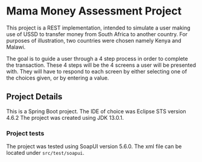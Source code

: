 # Mama Money Assessment Project

This project is a REST implementation, intended to simulate a user making use of USSD
to transfer money from South Africa to another country. For purposes of illustration,
two countries were chosen namely Kenya and Malawi.

The goal is to guide a user through a 4 step process in order to complete the
transaction. These 4 steps will be the 4 screens a user will be presented with.
They will have to respond to each screen by either selecting one of the choices given,
or by entering a value.

## Project Details

This is a Spring Boot project. The IDE of choice was Eclipse STS version 4.6.2
The project was created using JDK 13.0.1.

### Project tests

The project was tested using SoapUI version 5.6.0. The xml file can be located
under `src/test/soapui`.
